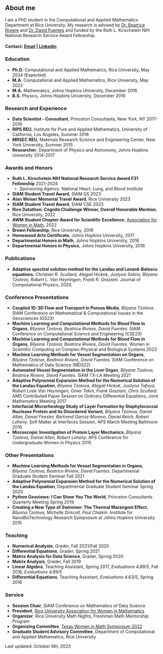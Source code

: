 ## About me

I am a PhD student in the Computational and Applied Mathematics Department at Rice University. My research is advised by [Dr. Beatrice Riviere](http://compm.rice.edu/people-2/beatrice-riviere/) and [Dr. David Fuentes](https://faculty.mdanderson.org/profiles/david_fuentes.html) and funded by the Ruth L. Kirschstein NIH National Research Service Award Fellowship.
<!-- My research interests are focused in image recognition, deep learning, and biomedical informatics.  -->

#### Contact: [Email](mailto:bilyana@rice.edu) | [Linkedin](https://www.linkedin.com/in/bilyanatzolova/)

### Education 

- **Ph.D.** Computational and Applied Mathematics, Rice University, May 2024 (Expected)
- **M.A.** Computational and Applied Mathematics, Rice University, May 2022
- **M.A.** Mathematics, Johns Hopkins University, December 2016
- **B.S.** Physics, Johns Hopkins University, December 2016

### Research and Experience
- **Data Scientist - Consultant**, Princeton Consultants, New York, NY 2017-2019
- **RIPS REU**, Institute for Pure and Applied Mathematics, University of California, Los Angeles, Summer 2016
- **MRSEC REU**, Materials Research Science and Engineering Center, New York University, Summer 2015 
- **Researcher**, Department of Physics and Astronomy, Johns Hopkins University 2014-2017 

### Awards and Honors 
- **Ruth L. Kirschstein NIH National Research Service Award F31 Fellowship** 2021-2024  
    - Sponsoring Agency: National Heart, Lung, and Blood Institute
- **SIAM Student Travel Award**, SIAM GS 2023
- **Alan Weiser Memorial Travel Award**, Rice University 2023
- **SIAM Student Travel Award**, SIAM CSE 2023
- **Rice Datathon: Cognite Challenge Winner, Overall Honorable Mention**, Rice University, 2022 
- **AWM Student Chapter Award for Scientific Excellence**, [Association for Women in Math](https://cmor.rice.edu/news/rice-awm-honored-student-chapter-award), 2022
- **Brown Fellowship**, Rice University, 2019
- **Homewood Arts Certificate**, Johns Hopkins University, 2017
- **Departmental Honors in Math**, Johns Hopkins University, 2016
- **Departmental Honors in Physics**, Johns Hopkins University, 2016

### Publications
- **Adaptive spectral solution method for the Landau and Lenard-Balescu equations**, _Christian R. Scullard, Abigail Hickok, Justyna Sotiris, Bilyana Tzolova, Robert L. Van Heyningen, Frank R. Graziani._ Journal of Computational Physics, 2020. 

### Conference Presentations 
- **Coupled 1D-3D Flow and Transport in Porous Media**, _Bilyana Tzolova._ SIAM Conference on Mathematical & Computational Issues in the Geosciences (GS23)
- **Machine Learning and Computational Methods for Blood Flow in Organs**,  _Bilyana Tzolova, Beatrice Riviere, David Fuentes._ SIAM Conference on Computational Science and Engineering (CSE23)
- **Machine Learning and Computational Methods for Blood Flow in Organs**, _Bilyana Tzolova, Beatrice Riviere, David Fuentes._ Women in Scientific Computing on Complex Physical and Biological Systems 2022
- **Machine Learning Methods for Vessel Segmentation on Organs**, _Bilyana Tzolova, Beatrice Riviere, David Fuentes._ SIAM Conference on Mathematics of Data Science (MDS22)
- **Automated Vessel Segmentation in the Liver Organ**, _Bilyana Tzolova, Beatrice Riviere, David Fuentes._ SIAM TX-LA Meeting 2021
- **Adaptive Polynomial Expansion Method for the Numerical Solution of the Landau Equation**, _Bilyana Tzolova, Abigail Hickok, Justyna Tafoya, Robert Loek Van Heyningen, Omer Tekin, Frank Graziani, Chris Scullard._ AMS Contributed Paper Session on Ordinary Differential Equations, Joint Mathematics Meeting 2017
- **Interfacial Microrheology Study of Layer Formation by Staphylococcal Nuclease Protein and its Disordered Variant**, _Bilyana Tzolova, Daniel Allan, Daniel Firester, Bertrand Garcia-Moreno, Daniel Reich, Robert Leheny._ Soft Matter at Interfaces Session, APS March Meeting Baltimore 2016
- **Microscopic Investigation of Protein Layer Mechanics**, _Bilyana Tzolova, Daniel Allen, Robert Leheny._ APS Conference for Undergraduate Women in Physics 2015

### Other Presentations
- **Machine Learning Methods for Vessel Segmentation in Organs**, _Bilyana Tzolova, Beatrice Riviere, David Fuentes._ Departmental Graduate Student Seminar Fall 2021
- **Adaptive Polynomial Expansion Method for the Numerical Solution of the Landau Equation**, Departmental Graduate Student Seminar Spring 2020
- **Python Geoviews: I Can Show You The World**, Princeton Consultants Quarterly Meeting Spring 2019
- **Creating a New Type of Swimmer: The Thermal Marangoni Effect**, _Bilyana Tzolova, Michelle Driscoll, Paul Chaikin._ Institute for NanoBioTechnology Research Symposium at Johns Hopkins University 2015

### Teaching 
- **Numerical Analysis**, Grader, Fall 2021/Fall 2020  
- **Differential Equations**, Grader, Spring 2021 
- **Matrix Analysis for Data Science**, Grader, Spring 2020 
- **Matrix Analysis**, Grader, Fall 2019 
- **Linear Algebra**, Teaching Assistant, Spring 2017, _Evaluations 4.89/5_, Fall 2016, _Evaluations 4.69/5_
- **Differential Equations**, Teaching Assistant, _Evaluations 4.63/5_, Spring 2016

### Service
- **Session Chair**, SIAM Conference on Mathematics of Data Science
- **President**, [Rice University Association for Women in Mathematics](https://math.rice.edu/Outreach/AWM/Site/Rice_AWM.html#2022)
- **Organizer**, Rice University Math Nights, Freshman Math Mentorship Program  
- **Organizing Committee**, [Texas Women in Math Symposium 2022](https://sites.google.com/view/twims-2022/about) 
- **Graduate Student Advisory Committee**, Department of Computational and Applied Mathematics, Rice University




Last updated: October 9th, 2023




